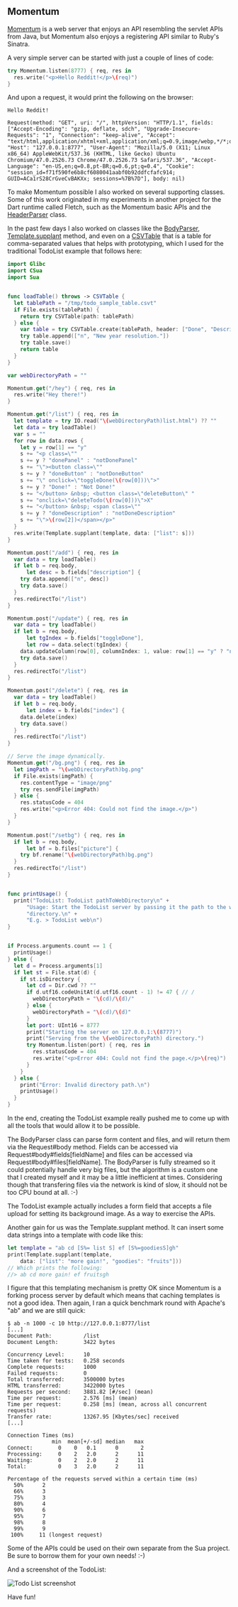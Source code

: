 Momentum
--------

[Momentum](../Sources/momentum.swift) is a web server that enjoys an API
resembling the servlet APIs from Java, but Momentum also enjoys a registering
API similar to Ruby's Sinatra.

A very simple server can be started with just a couple of lines of code:

```swift
try Momentum.listen(8777) { req, res in
  res.write("<p>Hello Reddit!</p>\(req)")
}
```

And upon a request, it would print the following on the browser:

    Hello Reddit!

    Request(method: "GET", uri: "/", httpVersion: "HTTP/1.1", fields: ["Accept-Encoding": "gzip, deflate, sdch", "Upgrade-Insecure-Requests": "1", "Connection": "keep-alive", "Accept": "text/html,application/xhtml+xml,application/xml;q=0.9,image/webp,*/*;q=0.8", "Host": "127.0.0.1:8777", "User-Agent": "Mozilla/5.0 (X11; Linux x86_64) AppleWebKit/537.36 (KHTML, like Gecko) Ubuntu Chromium/47.0.2526.73 Chrome/47.0.2526.73 Safari/537.36", "Accept-Language": "en-US,en;q=0.8,pt-BR;q=0.6,pt;q=0.4", "Cookie": "session_id=f71f590fe6b8cf6080041aabf0b92ddfcfafc914; GUID=ACa1rS28CrGveCvBAKXx; sessions=%7B%7D"], body: nil)

To make Momentum possible I also worked on several supporting classes. Some of
this work originated in my experiments in another project for the Dart runtime
called Fletch, such as the Momentum basic APIs and the
[HeaderParser](../Sources/header_parser.swift) class.

In the past few days I also worked on classes like the
[BodyParser](../Sources/body_parser.swift),
[Template.supplant](../Sources/template.swift) method, and even on a
[CSVTable](../Sources/csv_table.swift)
that is a table for comma-separated values that helps with prototyping, which
I used for the traditional TodoList example that follows here:

```swift
import Glibc
import CSua
import Sua


func loadTable() throws -> CSVTable {
  let tablePath = "/tmp/todo_sample_table.csvt"
  if File.exists(tablePath) {
    return try CSVTable(path: tablePath)
  } else {
    var table = try CSVTable.create(tablePath, header: ["Done", "Description"])
    try table.append(["n", "New year resolution."])
    try table.save()
    return table
  }
}

var webDirectoryPath = ""

Momentum.get("/hey") { req, res in
  res.write("Hey there!")
}

Momentum.get("/list") { req, res in
  let template = try IO.read("\(webDirectoryPath)list.html") ?? ""
  let data = try loadTable()
  var s = ""
  for row in data.rows {
    let y = row[1] == "y"
    s += "<p class=\""
    s += y ? "donePanel" : "notDonePanel"
    s += "\"><button class=\""
    s += y ? "doneButton" : "notDoneButton"
    s += "\" onclick=\"toggleDone(\(row[0]))\">"
    s += y ? "Done!" : "Not Done!"
    s += "</button> &nbsp; <button class=\"deleteButton\" "
    s += "onclick=\"deleteTodo(\(row[0]))\">X"
    s += "</button> &nbsp; <span class=\""
    s += y ? "doneDescription" : "notDoneDescription"
    s += "\">\(row[2])</span></p>"
  }
  res.write(Template.supplant(template, data: ["list": s]))
}

Momentum.post("/add") { req, res in
  var data = try loadTable()
  if let b = req.body,
      let desc = b.fields["description"] {
    try data.append(["n", desc])
    try data.save()
  }
  res.redirectTo("/list")
}

Momentum.post("/update") { req, res in
  var data = try loadTable()
  if let b = req.body,
      let tgIndex = b.fields["toggleDone"],
      let row = data.select(tgIndex) {
    data.updateColumn(row[0], columnIndex: 1, value: row[1] == "y" ? "n" : "y")
    try data.save()
  }
  res.redirectTo("/list")
}

Momentum.post("/delete") { req, res in
  var data = try loadTable()
  if let b = req.body,
      let index = b.fields["index"] {
    data.delete(index)
    try data.save()
  }
  res.redirectTo("/list")
}

// Serve the image dynamically.
Momentum.get("/bg.png") { req, res in
  let imgPath = "\(webDirectoryPath)bg.png"
  if File.exists(imgPath) {
    res.contentType = "image/png"
    try res.sendFile(imgPath)
  } else {
    res.statusCode = 404
    res.write("<p>Error 404: Could not find the image.</p>")
  }
}

Momentum.post("/setbg") { req, res in
  if let b = req.body,
      let bf = b.files["picture"] {
    try bf.rename("\(webDirectoryPath)bg.png")
  }
  res.redirectTo("/list")
}


func printUsage() {
  print("TodoList: TodoList pathToWebDirectory\n" +
      "Usage: Start the TodoList server by passing it the path to the web " +
      "directory.\n" +
      "E.g. > TodoList web\n")
}


if Process.arguments.count == 1 {
  printUsage()
} else {
  let d = Process.arguments[1]
  if let st = File.stat(d) {
    if st.isDirectory {
      let cd = Dir.cwd ?? ""
      if d.utf16.codeUnitAt(d.utf16.count - 1) != 47 { // /
        webDirectoryPath = "\(cd)/\(d)/"
      } else {
        webDirectoryPath = "\(cd)/\(d)"
      }
      let port: UInt16 = 8777
      print("Starting the server on 127.0.0.1:\(8777)")
      print("Serving from the \(webDirectoryPath) directory.")
      try Momentum.listen(port) { req, res in
        res.statusCode = 404
        res.write("<p>Error 404: Could not find the page.</p>\(req)")
      }
    }
  } else {
    print("Error: Invalid directory path.\n")
    printUsage()
  }
}
```

In the end, creating the TodoList example really pushed me to come up with all
the tools that would allow it to be possible.

The BodyParser class can parse form content and files, and will return them via
the Request#body method. Fields can be accessed via
Request#body#fields[fieldName] and files can be accessed via
Request#body#files[fieldName]. The BodyParser is fully streamed so it could
potentially handle very big files, but the algorithm is a custom one that I
created myself and it may be a little inefficient at times. Considering though
that transfering files via the network is kind of slow, it should not be too CPU
bound at all. :-)

The TodoList example actually includes a form field that accepts a file upload
for setting its background image. As a way to exercise the APIs.

Another gain for us was the Template.supplant method. It can insert some data
strings into a template with code like this:

```swift
let template = "ab cd [S%= list S] ef [S%=goodiesS]gh"
print(Template.supplant(template,
    data: ["list": "more gain!", "goodies": "fruits"]))
// Which prints the following:
//> ab cd more gain! ef fruitsgh
```

I figure that this templating mechanism is pretty OK since Momentum is a forking
process server by default which means that caching templates is not a good
idea. Then again, I ran a quick benchmark round with Apache's "ab" and we are
still quick:

```
$ ab -n 1000 -c 10 http://127.0.0.1:8777/list
[...]
Document Path:          /list
Document Length:        3422 bytes

Concurrency Level:      10
Time taken for tests:   0.258 seconds
Complete requests:      1000
Failed requests:        0
Total transferred:      3500000 bytes
HTML transferred:       3422000 bytes
Requests per second:    3881.82 [#/sec] (mean)
Time per request:       2.576 [ms] (mean)
Time per request:       0.258 [ms] (mean, across all concurrent requests)
Transfer rate:          13267.95 [Kbytes/sec] received
[...]

Connection Times (ms)
              min  mean[+/-sd] median   max
Connect:        0    0   0.1      0       2
Processing:     0    2   2.0      2      11
Waiting:        0    2   2.0      2      11
Total:          0    3   2.0      2      11

Percentage of the requests served within a certain time (ms)
  50%      2
  66%      3
  75%      3
  80%      4
  90%      6
  95%      7
  98%      8
  99%      9
 100%     11 (longest request)
```

Some of the APIs could be used on their own separate from the Sua project. Be
sure to borrow them for your own needs! :-)

And a screenshot of the TodoList:

![Todo List screenshot](../examples/todo_list/docs/images/todolist.png)

Have fun!
